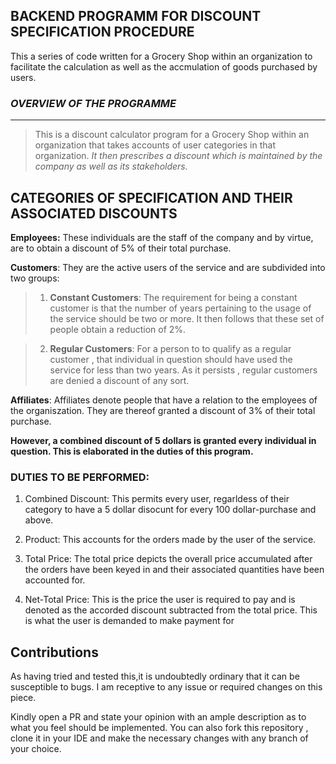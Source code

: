 ## BACKEND PROGRAMM FOR DISCOUNT SPECIFICATION PROCEDURE

This a series of code written for a Grocery Shop within an organization to facilitate the calculation as well as the accmulation of goods purchased by users.

### _OVERVIEW OF THE PROGRAMME_
<HR>


> This is a discount calculator program for a Grocery Shop within an organization that takes accounts of user categories in that organization.
_It then prescribes a discount which is maintained by the company as well as its stakeholders._

 ## CATEGORIES OF SPECIFICATION AND THEIR ASSOCIATED DISCOUNTS
  
  __Employees:__ 
  These individuals are the staff of the company and by virtue, are to obtain a discount of 5% of their total purchase.

  __Customers__:
 They are the active users of the service and are subdivided into two groups:

 >1. __Constant Customers__:
  The requirement for being a constant customer is that the number of years pertaining to the usage of the service should be two or more. It then follows that these set of people obtain a reduction of 2%.

 >2. __Regular Customers__:
  For a person to to qualify as a regular customer , that individual in question should have used the service for less than two years. As it persists , regular customers are denied a discount of any sort.

 __Affiliates__:
 Affiliates denote people that have a relation to the employees of the organiszation. They are thereof granted a discount of 3% of their total purchase. 

__However, a combined discount of 5 dollars is granted every individual in question. This is elaborated in the duties of this program.__

 ### DUTIES TO BE PERFORMED:

1. Combined Discount: This permits every user, regarldess of their category to have a 5 dollar disocunt for every 100 dollar-purchase and above.

  2. Product: This accounts for the orders made by the user of the service.

  3. Total Price: The total price depicts the overall price accumulated after the orders have been keyed in and their associated quantities have been accounted for.

  4. Net-Total Price: This is the price the user is required to pay and is denoted as the accorded discount subtracted from the total price. This is what the user is demanded to make payment for

 ## Contributions
 As having tried and tested this,it is undoubtedly ordinary that it can be susceptible to bugs. I am receptive to any issue or required changes on this piece.

 Kindly open a PR and state your opinion with an ample description as to what you feel should be implemented.
 You can also fork this repository , clone it in your IDE and make the necessary changes with any branch of your choice.



 


